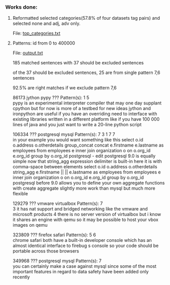 ### Works done:

1. Reformatted selected categories(57.8% of four datasets tag pairs) and selected none and adj, adv only.
 
    File: [top_categories.txt](https://github.com/freddiewanah/diffSimilarTech/blob/master/outnew/cate/top_categories.txt)
1. Patterns: id from 0 to 400000 
        
    File: [output.txt](https://github.com/freddiewanah/diffSimilarTech/blob/master/outnew/pattern_v3/output_55898.txt)
        
    185 matched sentences with 37 should be excluded sentences
    
    of the 37 should be excluded sentences, 25 are from single pattern 7,6 sentences 
    
    92.5% are right matches if we exclude pattern 7,6
    
    
    86173
    jython	pypy ???
    Pattern(s): 1	5	
    pypy is an experimental interpreter compiler that may one day supplant cpython but for now is more of a testbed for new ideas
    jython and ironpython are useful if you have an overriding need to interface with existing libraries written in a different platform like if you have 100 000 lines of java and you just want to write a 20-line python script
    
    106334  ???
    postgresql	mysql
    Pattern(s): 7	3	1	7	7	
    in your example you would want something like this select o.id o.address o.otherdetails group_concat concat e.firstname e.lastname as employees from employees e inner join organization o on o.org_id e.org_id group by o.org_id postgresql - edit postgresql 9.0 is equally simple now that string_agg expression delimiter is built-in
    here it is with comma-space between elements select o.id o.address o.otherdetails string_agg e.firstname || || e.lastname as employees from employees e inner join organization o on o.org_id e.org_id group by o.org_id postgresql before 9.0 allows you to define your own aggregate functions with create aggregate
    slightly more work than mysql but much more flexible
    
    129279 ???
    vmware	virtualbox
    Pattern(s): 7	
    3 it has nat support and bridged networking like the vmware and microsoft products
    4 there is no server version of virtualbox but i know it shares an engine with qemu so it may be possible to host your vbox images on qemu
    
    323809 ???
    firefox	safari
    Pattern(s): 5	6	
    chrome safari both have a built-in developer console which has an almost identical interface to firebug s console so your code should be portable across those browsers
    
    349968 ???
    postgresql	mysql
    Pattern(s): 7	
    you can certainly make a case against mysql since some of the most important features in regard to data safety have been added only recently


    
    

